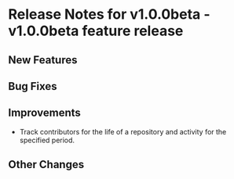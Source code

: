 # Release Notes for v1.0.0beta - v1.0.0beta feature release

## New Features

## Bug Fixes

## Improvements
- Track contributors for the life of a repository and activity for the specified period.

## Other Changes
